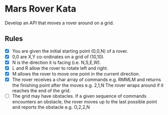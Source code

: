 # Mars Rover Kata
Develop an API that moves a rover around on a grid.

## Rules

- [x] You are given the initial starting point (0,0,N) of a rover.
- [x] 0,0 are X,Y co-ordinates on a grid of (10,10).
- [x] N is the direction it is facing (i.e. N,S,E,W).
- [x] L and R allow the rover to rotate left and right.
- [x] M allows the rover to move one point in the current direction.
- [x] The rover receives a char array of commands e.g. RMMLM and returns the finishing point after the moves e.g. 2,1,N  The rover wraps around if it reaches the end of the grid.
- [ ] The grid may have obstacles. If a given sequence of commands encounters an obstacle, the rover moves up to the last possible point and reports the obstacle e.g. O,2,2,N
